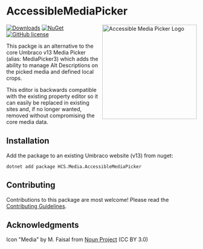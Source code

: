 # AccessibleMediaPicker

<img src="https://raw.githubusercontent.com/NikRimington/HCS.Media.AccessibleMediaPicker/develop/docs/img/icon.svg" alt="Accessible Media Picker Logo" width="250" align="right" />

[![Downloads](https://img.shields.io/nuget/dt/HCS.Media.AccessibleMediaPicker?color=cc9900)](https://www.nuget.org/packages/HCS.Media.AccessibleMediaPicker/)
[![NuGet](https://img.shields.io/nuget/vpre/HCS.Media.AccessibleMediaPicker?color=0273B3)](https://www.nuget.org/packages/HCS.Media.AccessibleMediaPicker)
[![GitHub license](https://img.shields.io/github/license/NikRimington/HCS.Media.AccessibleMediaPicker?color=8AB803)](../LICENSE)

This packge is an alternative to the core Umbraco v13 Media Picker (alias: MediaPicker3) which adds the ability to manage Alt Descriptions on the picked media and defined local crops.  

This editor is backwards compatible with the existing property editor so it can easily be replaced in existing sites and, if no longer wanted, removed without compromising the core media data.

<!--
Including screenshots is a really good idea! 

If you put images into /docs/screenshots, then you would reference them in this readme as, for example:

<img alt="..." src="https://github.com/NikRimington/HCS.Media.AccessibleMediaPicker/blob/develop/docs/screenshots/screenshot.png">
-->

## Installation

Add the package to an existing Umbraco website (v13) from nuget:

`dotnet add package HCS.Media.AccessibleMediaPicker`

## Contributing

Contributions to this package are most welcome! Please read the [Contributing Guidelines](CONTRIBUTING.md).

## Acknowledgments

Icon "Media" by M. Faisal from <a href="https://thenounproject.com/browse/icons/term/media/" target="_blank" title="Media Icons">Noun Project</a> (CC BY 3.0)